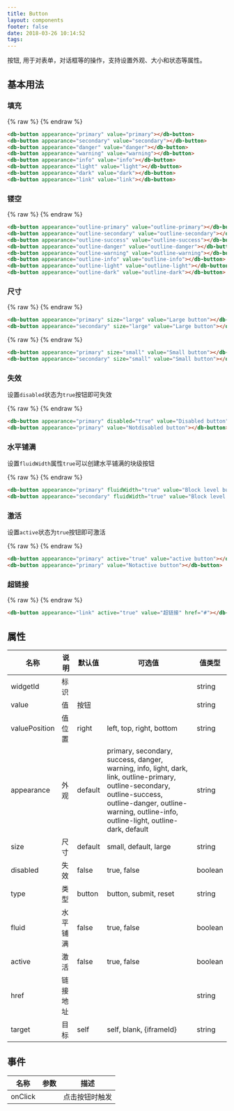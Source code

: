 ```yaml
---
title: Button
layout: components
footer: false
date: 2018-03-26 10:14:52
tags:
---
```


按钮, 用于对表单，对话框等的操作，支持设置外观、大小和状态等属性。

## 基本用法

### 填充

{% raw %}
<db-button appearance="primary" value="primary"></db-button>
<db-button appearance="secondary" value="secondary"></db-button>
<db-button appearance="danger" value="danger"></db-button>
<db-button appearance="warning" value="warning"></db-button>
<db-button appearance="info" value="info"></db-button>
<db-button appearance="light" value="light"></db-button>
<db-button appearance="dark" value="dark"></db-button>
<db-button appearance="link" value="link"></db-button>
{% endraw %}

```html
<db-button appearance="primary" value="primary"></db-button>
<db-button appearance="secondary" value="secondary"></db-button>
<db-button appearance="danger" value="danger"></db-button>
<db-button appearance="warning" value="warning"></db-button>
<db-button appearance="info" value="info"></db-button>
<db-button appearance="light" value="light"></db-button>
<db-button appearance="dark" value="dark"></db-button>
<db-button appearance="link" value="link"></db-button>
```

### 镂空

{% raw %}
<db-button appearance="outline-primary" value="outline-primary"></db-button>
<db-button appearance="outline-secondary" value="outline-secondary"></db-button>
<db-button appearance="outline-success" value="outline-success"></db-button>
<db-button appearance="outline-danger" value="outline-danger"></db-button>
<db-button appearance="outline-warning" value="outline-warning"></db-button>
<db-button appearance="outline-info" value="outline-info"></db-button>
<db-button appearance="outline-light" value="outline-light"></db-button>
<db-button appearance="outline-dark" value="outline-dark"></db-button>
{% endraw %}

```html
<db-button appearance="outline-primary" value="outline-primary"></db-button>
<db-button appearance="outline-secondary" value="outline-secondary"></db-button>
<db-button appearance="outline-success" value="outline-success"></db-button>
<db-button appearance="outline-danger" value="outline-danger"></db-button>
<db-button appearance="outline-warning" value="outline-warning"></db-button>
<db-button appearance="outline-info" value="outline-info"></db-button>
<db-button appearance="outline-light" value="outline-light"></db-button>
<db-button appearance="outline-dark" value="outline-dark"></db-button>
```

### 尺寸

{% raw %}
<db-button appearance="primary" size="large" value="Large button"></db-button>
<db-button appearance="secondary" size="large" value="Large button"></db-button>
{% endraw %}

```html
<db-button appearance="primary" size="large" value="Large button"></db-button>
<db-button appearance="secondary" size="large" value="Large button"></db-button>
```

{% raw %}
<db-button appearance="primary" size="small" value="Small button"></db-button>
<db-button appearance="secondary" size="small" value="Small button"></db-button>
{% endraw %}

```html
<db-button appearance="primary" size="small" value="Small button"></db-button>
<db-button appearance="secondary" size="small" value="Small button"></db-button>
```

### 失效

设置`disabled`状态为`true`按钮即可失效

{% raw %}
<db-button appearance="primary" disabled="true" value="Disabled button"></db-button>
<db-button appearance="primary" value="Notdisabled button"></db-button>
{% endraw %}

```html
<db-button appearance="primary" disabled="true" value="Disabled button"></db-button>
<db-button appearance="primary" value="Notdisabled button"></db-button>
```

### 水平铺满

设置`fluidWidth`属性`true`可以创建水平铺满的块级按钮

{% raw %}
<db-button appearance="primary" fluidWidth="true" value="Block level button"></db-button>
<db-button appearance="secondary" fluidWidth="true" value="Block level button"></db-button>
{% endraw %}

```html
<db-button appearance="primary" fluidWidth="true" value="Block level button"></db-button>
<db-button appearance="secondary" fluidWidth="true" value="Block level button"></db-button>
```

### 激活

设置`active`状态为`true`按钮即可激活

{% raw %}
<db-button appearance="primary" active="true" value="active button"></db-button>
<db-button appearance="primary" value="Notactive button"></db-button>
{% endraw %}

```html
<db-button appearance="primary" active="true" value="active button"></db-button>
<db-button appearance="primary" value="Notactive button"></db-button>
```

### 超链接

{% raw %}
<db-button appearance="link" active="true" value="超链接" href="#"></db-button>
{% endraw %}

```html
<db-button appearance="link" active="true" value="超链接" href="#"></db-button>
```

## 属性

| 名称  | 说明 | 默认值 | 可选值 | 值类型 |
| ----- | ------ | ----- | ----- | --------- |
| widgetId | 标识 | | | string |
| value | 值 | 按钮 | | string |
| valuePosition | 值位置 | right | left, top, right, bottom | string |
| appearance | 外观 | default | primary, secondary, success, danger, warning, info, light, dark, link, outline-primary, outline-secondary, outline-success, outline-danger, outline-warning, outline-info, outline-light, outline-dark, default | string |
| size | 尺寸 | default | small, default, large | string |
| disabled | 失效 | false | true, false | boolean |
| type | 类型 | button | button, submit, reset | string |
| fluid | 水平铺满 | false | true, false | boolean |
| active | 激活 | false | true, false | boolean |
| href | 链接地址 | | | string |
| target | 目标 | self | self, blank, {iframeId} | string |

## 事件

| 名称  | 参数 | 描述 |
| ----- | ------ | ----- |
| onClick | | 点击按钮时触发 |